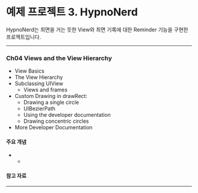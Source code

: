 예제 프로젝트 3. HypnoNerd
==================

HypnoNerd는 최면을 거는 듯한 View와 최면 기록에 대한 Reminder 기능을 구현한 프로젝트입니다.

----------------------------------------------------------------------

### Ch04 Views and the View Hierarchy

* View Basics
* The View Hierarchy
* Subclassing UIView
    * Views and frames
* Custom Drawing in drawRect:
    * Drawing a single circle
    * UIBezierPath
    * Using the developer documentation
    * Drawing concentric circles
* More Developer Documentation

#### 주요 개념

* 
    * 
  
#### 참고 자료

> 

----------------------------------------------------------------------

